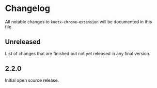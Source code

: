 # Changelog
All notable changes to `knotx-chrome-extension` will be documented in this file.

## Unreleased
List of changes that are finished but not yet released in any final version.
       
## 2.2.0
Initial open source release.
